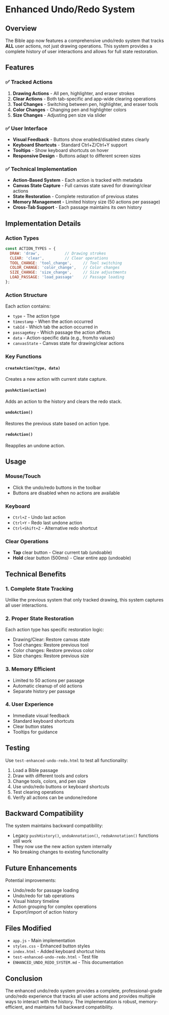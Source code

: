 # Enhanced Undo/Redo System

## Overview

The Bible app now features a comprehensive undo/redo system that tracks **ALL** user actions, not just drawing operations. This system provides a complete history of user interactions and allows for full state restoration.

## Features

### ✅ Tracked Actions

1. **Drawing Actions** - All pen, highlighter, and eraser strokes
2. **Clear Actions** - Both tab-specific and app-wide clearing operations
3. **Tool Changes** - Switching between pen, highlighter, and eraser tools
4. **Color Changes** - Changing pen and highlighter colors
5. **Size Changes** - Adjusting pen size via slider

### ✅ User Interface

- **Visual Feedback** - Buttons show enabled/disabled states clearly
- **Keyboard Shortcuts** - Standard Ctrl+Z/Ctrl+Y support
- **Tooltips** - Show keyboard shortcuts on hover
- **Responsive Design** - Buttons adapt to different screen sizes

### ✅ Technical Implementation

- **Action-Based System** - Each action is tracked with metadata
- **Canvas State Capture** - Full canvas state saved for drawing/clear actions
- **State Restoration** - Complete restoration of previous states
- **Memory Management** - Limited history size (50 actions per passage)
- **Cross-Tab Support** - Each passage maintains its own history

## Implementation Details

### Action Types

```javascript
const ACTION_TYPES = {
  DRAW: 'draw',           // Drawing strokes
  CLEAR: 'clear',         // Clear operations
  TOOL_CHANGE: 'tool_change',     // Tool switching
  COLOR_CHANGE: 'color_change',   // Color changes
  SIZE_CHANGE: 'size_change',     // Size adjustments
  LOAD_PASSAGE: 'load_passage'    // Passage loading
};
```

### Action Structure

Each action contains:
- `type` - The action type
- `timestamp` - When the action occurred
- `tabId` - Which tab the action occurred in
- `passageKey` - Which passage the action affects
- `data` - Action-specific data (e.g., from/to values)
- `canvasState` - Canvas state for drawing/clear actions

### Key Functions

#### `createAction(type, data)`
Creates a new action with current state capture.

#### `pushAction(action)`
Adds an action to the history and clears the redo stack.

#### `undoAction()`
Restores the previous state based on action type.

#### `redoAction()`
Reapplies an undone action.

## Usage

### Mouse/Touch
- Click the undo/redo buttons in the toolbar
- Buttons are disabled when no actions are available

### Keyboard
- `Ctrl+Z` - Undo last action
- `Ctrl+Y` - Redo last undone action
- `Ctrl+Shift+Z` - Alternative redo shortcut

### Clear Operations
- **Tap** clear button - Clear current tab (undoable)
- **Hold** clear button (500ms) - Clear entire app (undoable)

## Technical Benefits

### 1. Complete State Tracking
Unlike the previous system that only tracked drawing, this system captures all user interactions.

### 2. Proper State Restoration
Each action type has specific restoration logic:
- Drawing/Clear: Restore canvas state
- Tool changes: Restore previous tool
- Color changes: Restore previous color
- Size changes: Restore previous size

### 3. Memory Efficient
- Limited to 50 actions per passage
- Automatic cleanup of old actions
- Separate history per passage

### 4. User Experience
- Immediate visual feedback
- Standard keyboard shortcuts
- Clear button states
- Tooltips for guidance

## Testing

Use `test-enhanced-undo-redo.html` to test all functionality:

1. Load a Bible passage
2. Draw with different tools and colors
3. Change tools, colors, and pen size
4. Use undo/redo buttons or keyboard shortcuts
5. Test clearing operations
6. Verify all actions can be undone/redone

## Backward Compatibility

The system maintains backward compatibility:
- Legacy `pushHistory()`, `undoAnnotation()`, `redoAnnotation()` functions still work
- They now use the new action system internally
- No breaking changes to existing functionality

## Future Enhancements

Potential improvements:
- Undo/redo for passage loading
- Undo/redo for tab operations
- Visual history timeline
- Action grouping for complex operations
- Export/import of action history

## Files Modified

- `app.js` - Main implementation
- `styles.css` - Enhanced button styles
- `index.html` - Added keyboard shortcut hints
- `test-enhanced-undo-redo.html` - Test file
- `ENHANCED_UNDO_REDO_SYSTEM.md` - This documentation

## Conclusion

The enhanced undo/redo system provides a complete, professional-grade undo/redo experience that tracks all user actions and provides multiple ways to interact with the history. The implementation is robust, memory-efficient, and maintains full backward compatibility. 